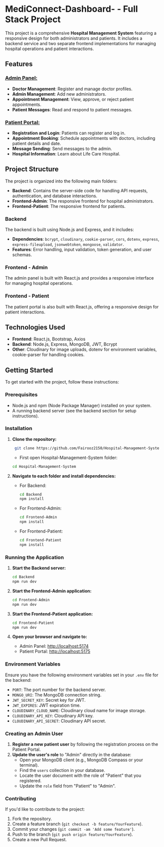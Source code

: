 

# MediConnect-Dashboard- - Full Stack Project

This project is a comprehensive **Hospital Management System** featuring a responsive design for both administrators and patients. It includes a backend service and two separate frontend implementations for managing hospital operations and patient interactions.

## Features

### [Admin Panel:](https://lifecare-administration.netlify.app)
- **Doctor Management**: Register and manage doctor profiles.
- **Admin Management**: Add new administrators.
- **Appointment Management**: View, approve, or reject patient appointments.
- **Patient Messages**: Read and respond to patient messages.

### [Patient Portal:](https://lifecare-hospitals.netlify.app)
- **Registration and Login**: Patients can register and log in.
- **Appointment Booking**: Schedule appointments with doctors, including patient details and date.
- **Message Sending**: Send messages to the admin.
- **Hospital Information**: Learn about Life Care Hospital.

## Project Structure

The project is organized into the following main folders:

- **Backend**: Contains the server-side code for handling API requests, authentication, and database interactions.
- **Frontend-Admin**: The responsive frontend for hospital administrators.
- **Frontend-Patient**: The responsive frontend for patients.

### Backend
The backend is built using Node.js and Express, and it includes:
- **Dependencies**: `bcrypt`, `cloudinary`, `cookie-parser`, `cors`, `dotenv`, `express`, `express-fileupload`, `jsonwebtoken`, `mongoose`, `validator`.
- **Features**: Error handling, input validation, token generation, and user schemas.

### Frontend - Admin
The admin panel is built with React.js and provides a responsive interface for managing hospital operations.

### Frontend - Patient
The patient portal is also built with React.js, offering a responsive design for patient interactions.

## Technologies Used

- **Frontend**: React.js, Bootstrap, Axios
- **Backend**: Node.js, Express, MongoDB, JWT, Bcrypt
- **Other**: Cloudinary for image uploads, dotenv for environment variables, cookie-parser for handling cookies.

## Getting Started

To get started with the project, follow these instructions:

### Prerequisites

- Node.js and npm (Node Package Manager) installed on your system.
- A running backend server (see the backend section for setup instructions).

### Installation

1. **Clone the repository:**

   ```bash
    git clone https://github.com/Fairooz2150/Hospital-Management-System.git
   ```
    - First open Hospital-Management-System folder:
     ```bash
     cd Hospital-Management-System
     ```

2. **Navigate to each folder and install dependencies:**

   - For Backend:
     ```bash
     cd Backend
     npm install
     ```

   - For Frontend-Admin:
     ```bash
     cd Frontend-Admin
     npm install
     ```

   - For Frontend-Patient:
     ```bash
     cd Frontend-Patient
     npm install
     ```

### Running the Application


1. **Start the Backend server:**

   ```bash
   cd Backend
   npm run dev
   ```

2. **Start the Frontend-Admin application:**

   ```bash
   cd Frontend-Admin
   npm run dev
   ```

3. **Start the Frontend-Patient application:**

   ```bash
   cd Frontend-Patient
   npm run dev
   ```

4. **Open your browser and navigate to:**
   - Admin Panel: [http://localhost:5174](http://localhost:5174)
   - Patient Portal: [http://localhost:5175](http://localhost:5175)

### Environment Variables

Ensure you have the following environment variables set in your `.env` file for the backend:

- `PORT`: The port number for the backend server.
- `MONGO_URI`: The MongoDB connection string.
- `JWT_SECRET_KEY`: Secret key for JWT.
- `JWT_EXPIRES`: JWT expiration time.
- `CLOUDINARY_CLOUD_NAME`: Cloudinary cloud name for image storage.
- `CLOUDINARY_API_KEY`: Cloudinary API key.
- `CLOUDINARY_API_SECRET`: Cloudinary API secret.

### Creating an Admin User

1. **Register a new patient user** by following the registration process on the Patient Portal.
2. **Update the user's role** to "Admin" directly in the database:
   - Open your MongoDB client (e.g., MongoDB Compass or your terminal).
   - Find the `users` collection in your database.
   - Locate the user document with the role of "Patient" that you registered.
   - Update the `role` field from "Patient" to "Admin".

### Contributing

If you'd like to contribute to the project:
1. Fork the repository.
2. Create a feature branch (`git checkout -b feature/YourFeature`).
3. Commit your changes (`git commit -am 'Add some feature'`).
4. Push to the branch (`git push origin feature/YourFeature`).
5. Create a new Pull Request.


